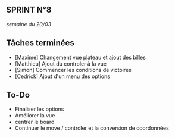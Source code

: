 SPRINT N°8
--------------------------
_semaine du 20/03_ 


## Tâches terminées
- [Maxime] Changement vue plateau et ajout des billes
- [Matthieu] Ajout du controler à la vue
- [Simon] Commencer les conditions de victoires
- [Cedrick] Ajout d'un menu des options

## To-Do
 - Finaliser les options
 - Améliorer la vue
 - centrer le board
 - Continuer le move / controler et la conversion de coordonnées